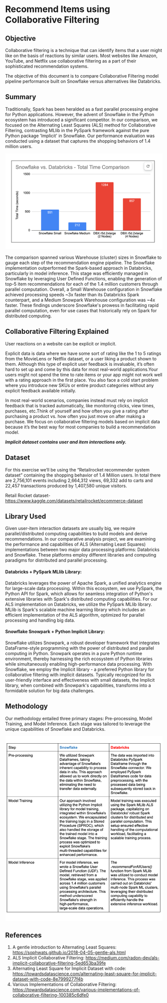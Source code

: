 # Recommend Items using Collaborative Filtering

## Objective
Collaborative filtering is a technique that can identify items that a user might like on the basis of reactions by similar users. Most websites like Amazon, YouTube, and Netflix use collaborative filtering as a part of their sophisticated recommendation systems.

The objective of this document is to compare Collaborative Filtering model pipeline performance built on Snowflake versus alternatives like Databricks.

## Summary
Traditionally, Spark has been heralded as a fast parallel processing engine for Python applications. However, the advent of Snowflake in the Python ecosystem has introduced a significant competitor. In our comparison, we focused on the Alternating Least Squares (ALS) method for Collaborative Filtering, contrasting MLlib in the PySpark framework against the pure Python package 'Implicit' in Snowflake. Our performance evaluation was conducted using a dataset that captures the shopping behaviors of 1.4 million users.

![Results](images/results.png)

The comparison spanned various Warehouse (cluster) sizes in Snowflake to gauge each step of the recommendation engine pipeline. The Snowflake implementation outperformed the Spark-based approach in Databricks, particularly in model inference. This stage was efficiently managed in Snowflake by leveraging User Defined Functions, enabling the generation of top-5 item recommendations for each of the 1.4 million customers through parallel computation. Overall, a Small Warehouse configuration in Snowflake achieved processing speeds ~3x faster than its Databricks Spark counterpart, and a Medium Snowpark Warehouse configuration was ~4x faster. These findings underscore Snowflake's prowess in facilitating rapid parallel computation, even for use cases that historically rely on Spark for distributed computing.

## Collaborative Filtering Explained
User reactions on a website can be explicit or implicit.

Explicit data is data where we have some sort of rating like the 1 to 5 ratings from the MovieLens or Netflix dataset, or a user liking a product shown to them. Although this type of explicit user feedback is invaluable, it’s often hard to set up and come by this data for most real-world applications.Your users might not spend the time to rate items or your app might not work well with a rating approach in the first place. You also face a cold start problem where you introduce new SKUs or entire product categories without any explicit feedback available initially.

In most real-world scenarios, companies instead must rely on implicit feedback that is tracked automatically, like monitoring clicks, view times, purchases, etc.Think of yourself and how often you give a rating after purchasing a product vs. how often you just move on after making a purchase. We focus on collaborative filtering models based on implicit data because it’s the best way for most companies to build a recommendation model.

***Implicit dataset contains user and item interactions only.***

## Dataset

For this exercise we’ll be using the “Retailrocket recommender system dataset” containing the shopping behavior of 1.4 Million users. In total there are 2,756,101 events including 2,664,312 views, 69,332 add to carts and 22,457 transactions produced by 1,407,580 unique visitors.

Retail Rocket dataset- https://www.kaggle.com/datasets/retailrocket/ecommerce-dataset

## Library Used
Given user-item interaction datasets are usually big, we require parallel/distributed computing capabilities to build models and derive recommendations. In our comparative analysis project, we are examining the performance and capabilities of ALS (Alternating Least Squares) implementations between two major data processing platforms: Databricks and Snowflake. These platforms employ different libraries and computing paradigms for distributed and parallel processing.

#### Databricks + PySpark MLlib Library:
Databricks leverages the power of Apache Spark, a unified analytics engine for large-scale data processing. Within this ecosystem, we use PySpark, the Python API for Spark, which allows for seamless integration of Python's extensive libraries with Spark's distributed computing capabilities. For our ALS implementation on Databricks, we utilize the PySpark MLlib library. MLlib is Spark's scalable machine learning library which includes an efficient implementation of the ALS algorithm, optimized for parallel processing and handling big data.

#### Snowflake Snowpark + Python Implicit Library:
Snowflake utilizes Snowpark, a robust developer framework that integrates DataFrame-style programming with the power of distributed and parallel computing in Python. Snowpark operates in a pure Python runtime environment, thereby harnessing the rich ecosystem of Python libraries while simultaneously enabling high-performance data processing. With Snowflake, we employ the Implicit library - a preferred Python library for collaborative filtering with implicit datasets. Typically recognized for its user-friendly interface and effectiveness with small datasets, the Implicit library, when combined with Snowpark's capabilities, transforms into a formidable solution for big data challenges.

## Methodology

Our methodology entailed three primary stages: Pre-processing, Model Training, and Model Inference. Each stage was tailored to leverage the unique capabilities of Snowflake and Databricks.

![Method](images/method_compare.png)

## References
1. A gentle introduction to Alternating Least Squares: https://sophwats.github.io/2018-04-05-gentle-als.html
2. ALS Implicit Collaborative Filtering: https://medium.com/radon-dev/als-implicit-collaborative-filtering-5ed653ba39fe
3. Alternating Least Square for Implicit Dataset with code: https://towardsdatascience.com/alternating-least-square-for-implicit-dataset-with-code-8e7999277f4b
4. Various Implementations of Collaborative Filtering: https://towardsdatascience.com/various-implementations-of-collaborative-filtering-100385c6dfe0

